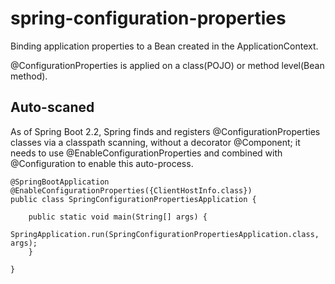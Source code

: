 # spring-configuration-properties
Binding application properties to a Bean created in the ApplicationContext.

@ConfigurationProperties is applied on a class(POJO) or method level(Bean method). 

## Auto-scaned
As of Spring Boot 2.2, Spring finds and registers @ConfigurationProperties classes via a classpath scanning, without a decorator @Component; it needs to use @EnableConfigurationProperties and combined with @Configuration to enable this auto-process. 

````
@SpringBootApplication
@EnableConfigurationProperties({ClientHostInfo.class})
public class SpringConfigurationPropertiesApplication {

	public static void main(String[] args) {
		SpringApplication.run(SpringConfigurationPropertiesApplication.class, args);
	}

}
````

